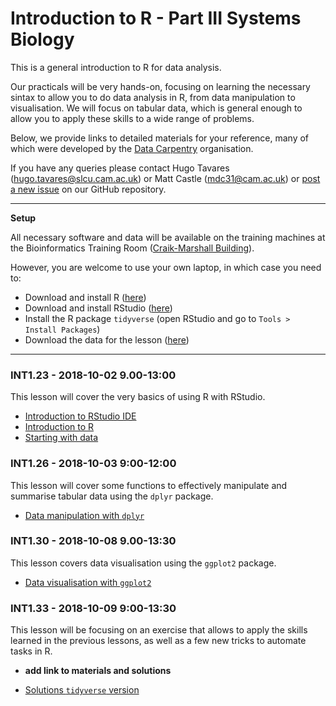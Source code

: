 # Introduction to R - Part III Systems Biology

This is a general introduction to R for data analysis. 

Our practicals will be very hands-on, focusing on learning the necessary sintax 
to allow you to do data analysis in R, from data manipulation to visualisation. 
We will focus on tabular data, which is general enough to allow you to apply 
these skills to a wide range of problems. 

Below, we provide links to detailed materials for your reference, many of 
which were developed by the [Data Carpentry](https://datacarpentry.org) organisation.

If you have any queries please contact Hugo Tavares (<hugo.tavares@slcu.cam.ac.uk>) 
or Matt Castle (<mdc31@cam.ac.uk>) or [post a new issue](https://github.com/tavareshugo/R-intro-Cambridge-SysBio/issues) 
on our GitHub repository.

----

**Setup**

All necessary software and data will be available on the training machines at 
the Bioinformatics Training Room 
([Craik-Marshall Building](https://maps.google.co.uk/maps?hl=en-GB&q=Craik-Marshall+Building,+Downing+Site,+Cambridge&source=calendar)).

However, you are welcome to use your own laptop, in which case you need to:

* Download and install R ([here](https://cran.r-project.org/))
* Download and install RStudio ([here](https://www.rstudio.com/products/rstudio/download/#download))
* Install the R package `tidyverse` (open RStudio and go to `Tools > Install Packages`)
* Download the data for the lesson ([here](https://ndownloader.figshare.com/files/2292169))

----


### INT1.23 - 2018-10-02 9.00-13:00

This lesson will cover the very basics of using R with RStudio. 

* [Introduction to RStudio IDE](https://datacarpentry.org/R-ecology-lesson/00-before-we-start.html)
* [Introduction to R](https://datacarpentry.org/R-ecology-lesson/01-intro-to-r.html)
* [Starting with data](https://datacarpentry.org/R-ecology-lesson/02-starting-with-data.html)


### INT1.26 - 2018-10-03 9:00-12:00

This lesson will cover some functions to effectively manipulate and summarise 
tabular data using the `dplyr` package.

* [Data manipulation with `dplyr`](https://datacarpentry.org/R-ecology-lesson/03-dplyr.html)


### INT1.30 - 2018-10-08 9.00-13:30 

This lesson covers data visualisation using the `ggplot2` package.

* [Data visualisation with `ggplot2`](https://datacarpentry.org/R-ecology-lesson/04-visualization-ggplot2.html)

### INT1.33 - 2018-10-09 9:00-13:30

This lesson will be focusing on an exercise that allows to apply the skills learned 
in the previous lessons, as well as a few new tricks to automate tasks in R.

* **add link to materials and solutions**

* [Solutions `tidyverse` version](lesson4_solutions.html)
